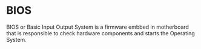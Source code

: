 # BIOS

BIOS or Basic Input Output System is a firmware embbed in motherboard that is responsible to check hardware components and starts the Operating System.
